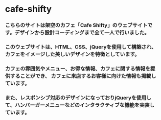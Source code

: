 # cafe-shifty
### こちらのサイトは架空のカフェ「Cafe Shifty」のウェブサイトです。デザインから設計コーディングまで全て一人で行いました。
### このウェブサイトは、HTML、CSS、jQueryを使用して構築され、カフェをイメージした美しいデザインを特徴としています。 
### カフェの雰囲気やメニュー、お得な情報、カフェに関する情報を提供することができ、 カフェに来店するお客様に向けた情報も掲載しています。 
### また、レスポンシブ対応のデザインになっておりjQueryを使用して、ハンバーガーメニューなどのインタラクティブな機能を実装しています。
